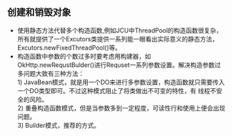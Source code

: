 ## 创建和销毁对象
- 使用静态方法代替多个构造函数,例如JCU中ThreadPool的构造函数很复杂，所有就提供了一个Excutors类提供一系列能一眼看出实际意义的静态方法，
  Excutors.newFixedThreadPool()等。
- 构造函数中参数的个数过多时要考虑用构建器，如OkHttp.newRequstBulder()进行Requset一系列参数设置。解决构造参数过多问题大致有三种方法：
  <br/>1) JavaBean模式，就是用一个DO来进行多参数设置，构造函数就只需要传入一个DO类型即可。不过这种模式阻止了将类做出不可变的特性，有
  线程不安全的风险。<br/>2) 重叠构造函数模式，但是当参数多到一定程度，可读性行和使用上便会出现问题。<br/>3) Builder模式，推荐的方式。
